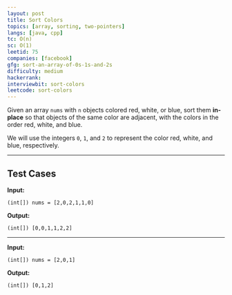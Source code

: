 ```yaml
---
layout: post
title: Sort Colors
topics: [array, sorting, two-pointers]
langs: [java, cpp]
tc: O(n)
sc: O(1)
leetid: 75
companies: [facebook]
gfg: sort-an-array-of-0s-1s-and-2s
difficulty: medium
hackerrank: 
interviewbit: sort-colors
leetcode: sort-colors
---
```


Given an array `nums` with `n` objects colored red, white, or blue, 
sort them **in-place** so that objects of the same color are adjacent, with the colors in the order red, white, and blue.

We will use the integers `0`, `1`, and `2` to represent the color red, white, and blue, respectively.

---

## Test Cases

**Input:** 
```
(int[]) nums = [2,0,2,1,1,0]
```

**Output:** 
```
(int[]) [0,0,1,1,2,2]
```

---

**Input:**
```
(int[]) nums = [2,0,1]
```

**Output:**
```
(int[]) [0,1,2]
```
